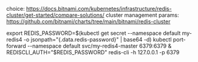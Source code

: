 choice: https://docs.bitnami.com/kubernetes/infrastructure/redis-cluster/get-started/compare-solutions/
cluster management params: https://github.com/bitnami/charts/tree/main/bitnami/redis-cluster

export REDIS_PASSWORD=$(kubectl get secret --namespace default my-redis4 -o jsonpath="{.data.redis-password}" | base64 -d)
kubectl port-forward --namespace default svc/my-redis4-master 6379:6379 & REDISCLI_AUTH="$REDIS_PASSWORD" redis-cli -h 127.0.0.1 -p 6379
